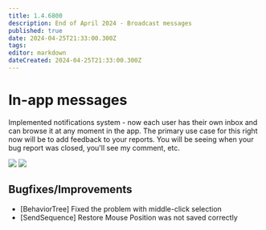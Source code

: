 ```yaml
---
title: 1.4.6800
description: End of April 2024 - Broadcast messages
published: true
date: 2024-04-25T21:33:00.300Z
tags: 
editor: markdown
dateCreated: 2024-04-25T21:33:00.300Z
---
```


# In-app messages
Implemented notifications system - now each user has their own inbox and can browse it at any moment in the app. The primary use case for this right now will be to add feedback to your reports. You will be seeing when your bug report was closed, you'll see my comment, etc. 


![](https://i.imgur.com/po6xSlH.png)
![](https://i.imgur.com/w6fXcEk.png)


## Bugfixes/Improvements
- [BehaviorTree] Fixed the problem with middle-click selection
- [SendSequence] Restore Mouse Position was not saved correctly